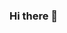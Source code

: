 ### Hi there 👋

<!--
**JeremyKu0327/JeremyKu0327** is a ✨ _special_ ✨ repository because its `README.md` (this file) appears on your GitHub profile.

Here are some ideas to get you started:

- 🔭 I’m currently studying in Tunku Abdul Rahman College (Sabah)
- 🌱 I’m currently learning Python
- 👯 I’m looking to collaborate on Glocoross Entreprise
- 🤔 I’m looking for help with learning pythom
- 💬 Ask me about techology related stuff
- 📫 How to reach me: ...
- 😄 Pronouns: He/His/Jeremy
- ⚡ Fun fact: I am so obsess with different kinds of songs
-->
